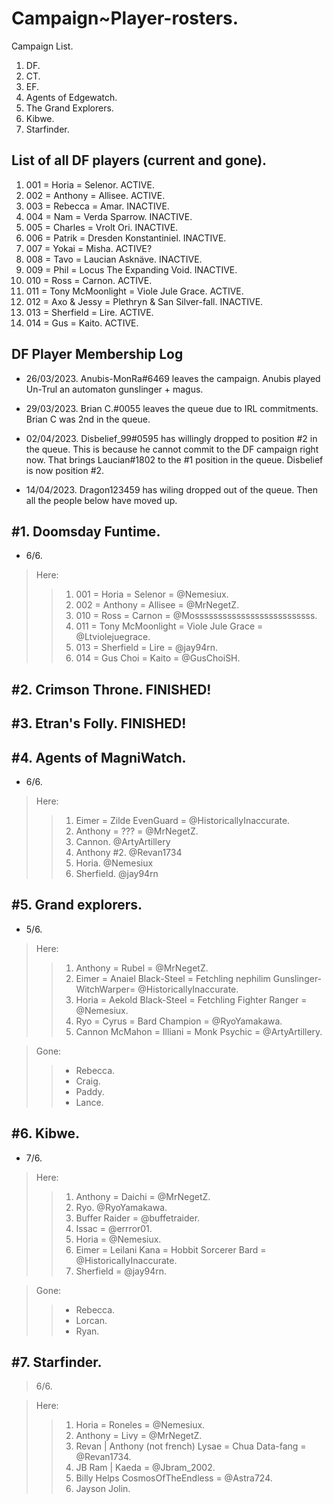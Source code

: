# Campaign~Player-rosters.

Campaign List.
1. DF.
2. CT.
3. EF.
4. Agents of Edgewatch.
5. The Grand Explorers.
6. Kibwe.
7. Starfinder.

## List of all DF players (current and gone).

1. 001 = Horia = Selenor. ACTIVE. 
2. 002 = Anthony = Allisee. ACTIVE.
3. 003 = Rebecca = Amar. INACTIVE.
4. 004 = Nam = Verda Sparrow. INACTIVE.
5. 005 = Charles = Vrolt Ori. INACTIVE.
6. 006 = Patrik = Dresden Konstantiniel. INACTIVE.
7. 007 = Yokai = Misha. ACTIVE?
8. 008 = Tavo = Laucian Asknäve. INACTIVE.
9. 009 = Phil = Locus The Expanding Void. INACTIVE. 
10. 010 = Ross = Carnon. ACTIVE. 
11. 011 = Tony McMoonlight = Viole Jule Grace. ACTIVE.
12. 012 = Axo & Jessy = Plethryn & San Silver-fall. INACTIVE.
13. 013 = Sherfield = Lire. ACTIVE.
14. 014 = Gus = Kaito. ACTIVE.

## DF Player Membership Log

- 26/03/2023.
Anubis-MonRa#6469 leaves the campaign. Anubis played Un-Trul an automaton gunslinger + magus.

- 29/03/2023.
Brian C.#0055 leaves the queue due to IRL commitments.
Brian C was 2nd in the queue.

- 02/04/2023.
Disbelief_99#0595 has willingly dropped to position #2 in the queue.
This is because he cannot commit to the DF campaign right now.
That brings Laucian#1802 to the #1 position in the queue.
Disbelief is now position #2.

- 14/04/2023.
Dragon123459 has wiling dropped out of the queue.
Then all the people below have moved up.

## #1. Doomsday Funtime.

- 6/6.

> Here:
>> 1. 001 = Horia = Selenor = @Nemesiux.
>> 2. 002 = Anthony = Allisee = @MrNegetZ.
>> 3. 010 = Ross = Carnon = @Mossssssssssssssssssssssssss.
>> 4. 011 = Tony McMoonlight = Viole Jule Grace = @Ltviolejuegrace.
>> 5. 013 = Sherfield = Lire = @jay94rn.
>> 6. 014 = Gus Choi = Kaito = @GusChoiSH.

## #2. Crimson Throne. FINISHED!
## #3. Etran's Folly. FINISHED!
## #4. Agents of MagniWatch.

- 6/6.

> Here:
>> 1. Eimer = Zilde EvenGuard = @HistoricallyInaccurate.
>> 2. Anthony = ??? = @MrNegetZ. 
>> 3. Cannon. @ArtyArtillery 
>> 4. Anthony #2. @Revan1734 
>> 5. Horia. @Nemesiux 
>> 6. Sherfield. @jay94rn

## #5. Grand explorers.

- 5/6.

> Here:
>> 1. Anthony = Rubel = @MrNegetZ.
>> 2. Eimer = Anaiel Black-Steel = Fetchling nephilim Gunslinger-WitchWarper= @HistoricallyInaccurate.
>> 3. Horia = Aekold Black-Steel = Fetchling Fighter Ranger = @Nemesiux.
>> 4. Ryo = Cyrus = Bard Champion = @RyoYamakawa.
>> 5. Cannon McMahon = Illiani = Monk Psychic = @ArtyArtillery.

> Gone:
>> - Rebecca.
>> - Craig.
>> - Paddy.
>> - Lance.

## #6. Kibwe.

- 7/6.

> Here:
>> 1. Anthony = Daichi = @MrNegetZ.
>> 2. Ryo. @RyoYamakawa.
>> 3. Buffer Raider = @buffetraider. 
>> 4. Issac = @errror01.
>> 5. Horia = @Nemesiux. 
>> 6. Eimer = Leilani Kana = Hobbit Sorcerer Bard = @HistoricallyInaccurate. 
>> 7. Sherfield = @jay94rn.

> Gone:
>> - Rebecca.
>> - Lorcan.
>> - Ryan.

## #7. Starfinder.

> 6/6.

> Here:
>> 1. Horia = Roneles = @Nemesiux.
>> 2. Anthony = Livy = @MrNegetZ.
>> 3. Revan | Anthony (not french) Lysae = Chua Data-fang = @Revan1734.
>> 4. JB Ram | Kaeda = @Jbram_2002.
>> 5. Billy Helps CosmosOfTheEndless = @Astra724.
>> 6. Jayson Jolin.
